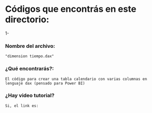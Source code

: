 # Códigos que encontrás en este directorio:

1- 
### Nombre del archivo: 
    "dimension tiempo.dax"
### ¿Qué encontrarás?:
    El código para crear una tabla calendario con varias columnas en lenguaje dax (pensado para Power BI)
### ¿Hay video tutorial?
    Si, el link es: